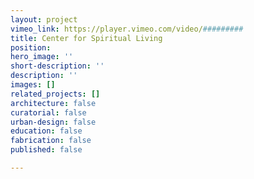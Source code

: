 ```yaml
---
layout: project
vimeo_link: https://player.vimeo.com/video/#########
title: Center for Spiritual Living
position: 
hero_image: ''
short-description: ''
description: ''
images: []
related_projects: []
architecture: false
curatorial: false
urban-design: false
education: false
fabrication: false
published: false

---
```

